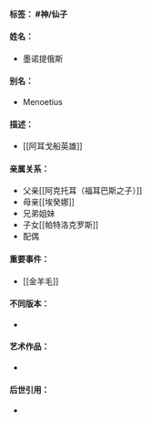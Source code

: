 #### 标签： #神/仙子
#### 姓名：
- 墨诺提俄斯
#### 别名：
- Menoetius
#### 描述：
- [[阿耳戈船英雄]]
#### 亲属关系：
- 父亲[[阿克托耳（福耳巴斯之子）]]
- 母亲[[埃癸娜]]
- 兄弟姐妹
- 子女[[帕特洛克罗斯]]
- 配偶
#### 重要事件：
- [[金羊毛]]
#### 不同版本：
- 
#### 艺术作品：
- 
#### 后世引用：
- 